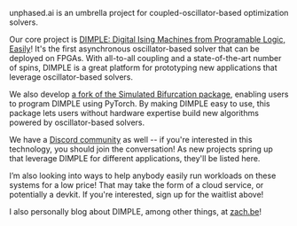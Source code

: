 unphased.ai is an umbrella project for coupled-oscillator-based optimization solvers.

Our core project is [DIMPLE: Digital Ising Machines from Programable Logic, Easily](https://github.com/zbelateche/digial-ising)! It's the first asynchronous oscillator-based solver that can be deployed on FPGAs. With all-to-all coupling and a state-of-the-art number of spins, DIMPLE is a great platform for prototyping new applications that leverage oscillator-based solvers.

We also develop [a fork of the Simulated Bifurcation package](https://github.com/zbelateche/simulated-bifurcation-ising/tree/main), enabling users to program DIMPLE using PyTorch. By making DIMPLE easy to use, this package lets users without hardware expertise build new algorithms powered by oscillator-based solvers.

We have a [Discord community](https://discord.gg/bkjgP5CY4G) as well -- if you're interested in this technology, you should join the conversation! As new projects spring up that leverage DIMPLE for different applications, they'll be listed here. 

I’m also looking into ways to help anybody easily run workloads on these systems for a low price! That may take the form of a cloud service, or potentially a devkit. If you're interested, sign up for the waitlist above!

I also personally blog about DIMPLE, among other things, at [zach.be](https://www.zach.be)!
